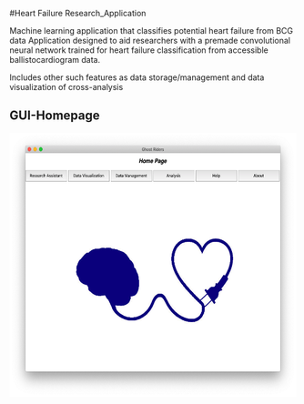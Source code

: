 #Heart Failure Research_Application

Machine learning application that classifies potential heart failure from BCG data
Application designed to aid researchers with a premade convolutional neural network trained for heart failure classification from accessible ballistocardiogram data.

Includes other such features as data storage/management and data visualization of cross-analysis

## GUI-Homepage
<div align=center><img width="600" height="464" src="https://github.com/CS-4970-Capstone-Group/Research_Application/blob/Final_Project/Images/GUI_homepage.png"/></div>
